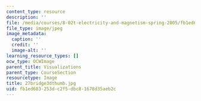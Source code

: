 ```yaml
---
content_type: resource
description: ''
file: /media/courses/8-02t-electricity-and-magnetism-spring-2005/fb1ed683253dc2f5dbc81678d35aeb2c_27bridge3dthumb.jpg
file_type: image/jpeg
image_metadata:
  caption: ''
  credit: ''
  image-alt: ''
learning_resource_types: []
ocw_type: OCWImage
parent_title: Visualizations
parent_type: CourseSection
resourcetype: Image
title: 27bridge3dthumb.jpg
uid: fb1ed683-253d-c2f5-dbc8-1678d35aeb2c
---
```

